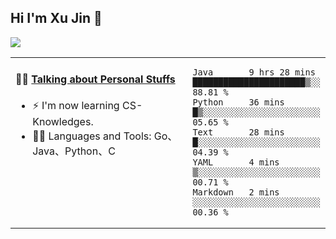 
## Hi I'm Xu Jin 👋
![](https://komarev.com/ghpvc/?username=jiayouxujin&color=brightgreen&label=PROFILE+VIEWS)



<table align="center">
<tr>
<td valign="top" width="60%">

#### 🏋️‍♀️ <a href="https://github.com/jiayouxujin" target="_blank">Talking about Personal Stuffs</a>
<!-- recent_releases starts -->

- ⚡  I'm now learning CS-Knowledges.  
- 🏊‍♂️ Languages and Tools: Go、Java、Python、C
<!-- recent_releases ends -->
</td>
<td>
 
<!--START_SECTION:waka-->
```text
Java       9 hrs 28 mins   ██████████████████████▒░░   88.81 % 
Python     36 mins         █▒░░░░░░░░░░░░░░░░░░░░░░░   05.65 % 
Text       28 mins         █░░░░░░░░░░░░░░░░░░░░░░░░   04.39 % 
YAML       4 mins          ▒░░░░░░░░░░░░░░░░░░░░░░░░   00.71 % 
Markdown   2 mins          ░░░░░░░░░░░░░░░░░░░░░░░░░   00.36 % 
```
<!--END_SECTION:waka-->
 
</td>
</tr>
</table>





